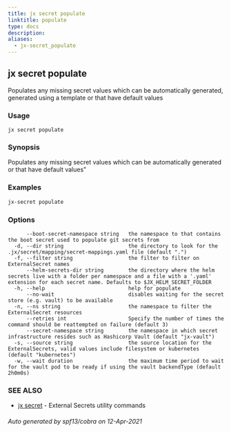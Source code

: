 ```yaml
---
title: jx secret populate
linktitle: populate
type: docs
description: 
aliases:
  - jx-secret_populate
---
```


## jx secret populate

Populates any missing secret values which can be automatically generated, generated using a template or that have default values

### Usage

```
jx secret populate
```

### Synopsis

Populates any missing secret values which can be automatically generated or that have default values"

### Examples

  ```bash
  jx-secret populate

  ```
### Options

```
      --boot-secret-namespace string   the namespace to that contains the boot secret used to populate git secrets from
  -d, --dir string                     the directory to look for the .jx/secret/mapping/secret-mappings.yaml file (default ".")
  -f, --filter string                  the filter to filter on ExternalSecret names
      --helm-secrets-dir string        the directory where the helm secrets live with a folder per namespace and a file with a '.yaml' extension for each secret name. Defaults to $JX_HELM_SECRET_FOLDER
  -h, --help                           help for populate
      --no-wait                        disables waiting for the secret store (e.g. vault) to be available
  -n, --ns string                      the namespace to filter the ExternalSecret resources
      --retries int                    Specify the number of times the command should be reattempted on failure (default 3)
      --secret-namespace string        the namespace in which secret infrastructure resides such as Hashicorp Vault (default "jx-vault")
  -s, --source string                  the source location for the ExternalSecrets, valid values include filesystem or kubernetes (default "kubernetes")
  -w, --wait duration                  the maximum time period to wait for the vault pod to be ready if using the vault backendType (default 2h0m0s)
```

### SEE ALSO

* [jx secret](..)	 - External Secrets utility commands

###### Auto generated by spf13/cobra on 12-Apr-2021

